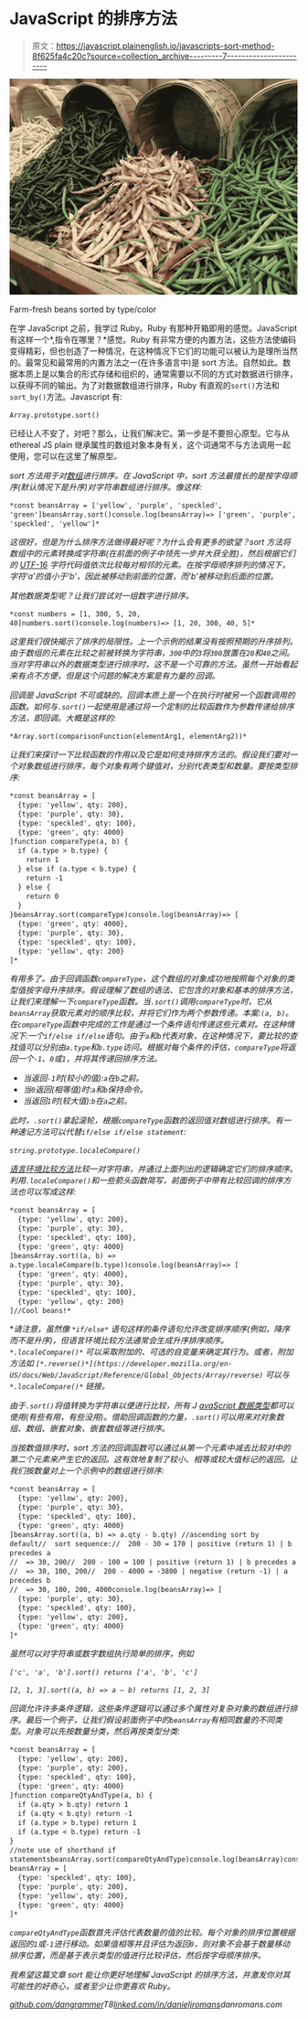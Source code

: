 # JavaScript 的排序方法

> 原文：<https://javascript.plainenglish.io/javascripts-sort-method-8f625fa4c20c?source=collection_archive---------7----------------------->

![](img/8bd2214965ffbac774c420ac3ee1d91e.png)

Farm-fresh beans sorted by type/color

在学 JavaScript 之前，我学过 Ruby。Ruby 有那种开箱即用的感觉。JavaScript 有这样一个*,指令在哪里？*感觉。Ruby 有非常方便的内置方法，这些方法使编码变得精彩，但也创造了一种情况，在这种情况下它们的功能可以被认为是理所当然的。最常见和最常用的内置方法之一(在许多语言中)是 sort 方法。自然如此。数据本质上是以集合的形式存储和组织的，通常需要以不同的方式对数据进行排序，以获得不同的输出。为了对数据数组进行排序，Ruby 有直观的`sort()`方法和`sort_by()`方法。Javascript 有:

```
Array.prototype.sort()
```

已经让人不安了，对吧？那么，让我们解决它。第一步是不要担心原型。它与从 ethereal JS plain 继承属性的数组对象本身有关，这个词通常不与方法调用一起使用，您可以在这里了解原型[](https://developer.mozilla.org/en-US/docs/Web/JavaScript/Reference/Global_Objects/Array/prototype)*。*

*sort 方法用于对[数组](https://developer.mozilla.org/en-US/docs/Web/JavaScript/Reference/Global_Objects/Array)进行排序。在 JavaScript 中，sort 方法最擅长的是按字母顺序(默认情况下是升序)对字符串数组进行排序。像这样:*

```
*const beansArray = ['yellow', 'purple', 'speckled', 'green']beansArray.sort()console.log(beansArray)=> ['green', 'purple', 'speckled', 'yellow']*
```

*这很好，但是为什么排序方法做得最好呢？为什么会有更多的欲望？sort 方法将数组中的元素转换成字符串(在前面的例子中领先一步并大获全胜)，然后根据它们的 [UTF-16](https://en.wikipedia.org/wiki/UTF-16) 字符代码值依次比较每对相邻的元素。在按字母顺序排列的情况下，字符‘a’的值小于‘b’，因此被移动到前面的位置，而‘b’被移动到后面的位置。*

*其他数据类型呢？让我们尝试对一组数字进行排序。*

```
*const numbers = [1, 300, 5, 20, 40]numbers.sort()console.log(numbers)=> [1, 20, 300, 40, 5]*
```

*这里我们很快揭示了排序的局限性。上一个示例的结果没有按照预期的升序排列。由于数组的元素在比较之前被转换为字符串，`300`中的`3`将`300`放置在`20`和`40`之间。当对字符串以外的数据类型进行排序时，这不是一个可靠的方法。虽然一开始看起来有点不方便，但是这个问题的解决方案是有力量的:*回调*。*

*回调是 JavaScript 不可或缺的。回调本质上是一个在执行时被另一个函数调用的函数。如何与`.sort()`一起使用是通过将一个定制的比较函数作为参数传递给排序方法，即回调。大概是这样的:*

```
*Array.sort(comparisonFunction(elementArg1, elementArg2))*
```

*让我们来探讨一下比较函数的作用以及它是如何支持排序方法的。假设我们要对一个对象数组进行排序，每个对象有两个键值对，分别代表类型和数量。要按类型排序:*

```
*const beansArray = [
  {type: 'yellow', qty: 200}, 
  {type: 'purple', qty: 30}, 
  {type: 'speckled', qty: 100}, 
  {type: 'green', qty: 4000}
]function compareType(a, b) {
  if (a.type > b.type) {
    return 1
  } else if (a.type < b.type) {
    return -1
  } else {
    return 0
  }
}beansArray.sort(compareType)console.log(beansArray)=> [
  {type: 'green', qty: 4000},
  {type: 'purple', qty: 30}, 
  {type: 'speckled', qty: 100}, 
  {type: 'yellow', qty: 200}
]*
```

*有用多了。由于回调函数`compareType`，这个数组的对象成功地按照每个对象的类型值按字母升序排序。假设理解了数组的语法、它包含的对象和基本的排序方法，让我们来理解一下`compareType`函数。当`.sort()`调用`compareType`时，它从`beansArray`获取元素对的顺序比较，并将它们作为两个参数传递。本案:`(a, b)`。在`compareType`函数中完成的工作是通过一个条件语句传递这些元素对。在这种情况下:一个`if/else if/else`语句。由于`a`和`b`代表对象，在这种情况下，要比较的查找值可以分别由`a.type`和`b.type`访问。根据对每个条件的评估，`compareType`将返回一个`-1`、`0`或`1`，并将其传递回排序方法。*

*   *当返回`-1`时(较小的值):`a`在`b`之前。*
*   *当`0`返回(相等值)时:`a`和`b`保持命令。*
*   *当返回`1`时(较大值):`b`在`a`之前。*

*此时，`.sort()`拿起滚轮，根据`compareType`函数的返回值对数组进行排序。有一种速记方法可以代替`if/else if/else statement`:*

*`string.prototype.localeCompare()`*

*[语言环境比较方法](https://developer.mozilla.org/en-US/docs/Web/JavaScript/Reference/Global_Objects/String/localeCompare)比较一对字符串，并通过上面列出的逻辑确定它们的排序顺序。利用`.localeCompare()`和一些箭头函数简写，前面例子中带有比较回调的排序方法也可以写成这样:*

```
*const beansArray = [
  {type: 'yellow', qty: 200}, 
  {type: 'purple', qty: 30}, 
  {type: 'speckled', qty: 100}, 
  {type: 'green', qty: 4000}
]beansArray.sort((a, b) => a.type.localeCompare(b.type))console.log(beansArray)=> [
  {type: 'green', qty: 4000},
  {type: 'purple', qty: 30}, 
  {type: 'speckled', qty: 100}, 
  {type: 'yellow', qty: 200}
]//Cool beans!*
```

***请注意，虽然像* `*if/else*` *语句这样的条件语句允许改变排序顺序(例如，降序而不是升序)，但语言环境比较方法通常会生成升序排序顺序。* `*.localeCompare()*` *可以采取附加的、可选的自变量来确定其行为。或者，附加方法如* `[*.reverse()*](https://developer.mozilla.org/en-US/docs/Web/JavaScript/Reference/Global_Objects/Array/reverse)` *可以与* `*.localeCompare()*` *链接。**

*由于`.sort()`将值转换为字符串以便进行比较，所有 J [avaScript 数据类型](https://javascript.info/types)都可以使用(有些有用，有些没用)。借助回调函数的力量，`.sort()`可以用来对对象数组、数组、嵌套对象、嵌套数组等进行排序。*

*当按数值排序时，sort 方法的回调函数可以通过从第一个元素中减去比较对中的第二个元素来产生它的返回。这有效地复制了较小、相等或较大值标记的返回。让我们按数量对上一个示例中的数组进行排序:*

```
*const beansArray = [
  {type: 'yellow', qty: 200}, 
  {type: 'purple', qty: 30}, 
  {type: 'speckled', qty: 100}, 
  {type: 'green', qty: 4000}
]beansArray.sort((a, b) => a.qty - b.qty) //ascending sort by default//  sort sequence://  200 - 30 = 170 | positive (return 1) | b precedes a 
//  => 30, 200//  200 - 100 = 100 | positive (return 1) | b precedes a
//  => 30, 100, 200//  200 - 4000 = -3800 | negative (return -1) | a precedes b
//  => 30, 100, 200, 4000console.log(beansArray)=> [
  {type: 'purple', qty: 30}, 
  {type: 'speckled', qty: 100}, 
  {type: 'yellow', qty: 200},
  {type: 'green', qty: 4000}
]*
```

*虽然可以对字符串或数字数组执行简单的排序，例如*

*`['c', 'a', 'b'].sort() returns ['a', 'b', 'c']`*

*`[2, 1, 3].sort((a, b) => a — b) returns [1, 2, 3]`*

*回调允许许多条件逻辑，这些条件逻辑可以通过多个属性对复杂对象的数组进行排序。最后一个例子，让我们假设前面例子中的`beansArray`有相同数量的不同类型。对象可以先按数量分类，然后再按类型分类:*

```
*const beansArray = [
  {type: 'yellow', qty: 200},
  {type: 'purple', qty: 200},
  {type: 'speckled', qty: 100},
  {type: 'green', qty: 4000}
]function compareQtyAndType(a, b) {
  if (a.qty > b.qty) return 1
  if (a.qty < b.qty) return -1
  if (a.type > b.type) return 1
  if (a.type < b.type) return -1
}
//note use of shorthand if statementsbeansArray.sort(compareQtyAndType)console.log(beansArray)const beansArray = [
  {type: 'speckled', qty: 100},  
  {type: 'purple', qty: 200},
  {type: 'yellow', qty: 200},
  {type: 'green', qty: 4000}
]*
```

*`compareQtyAndType`函数首先评估代表数量的值的比较。每个对象的排序位置根据返回的`1`或`-1`进行移动。如果值相等并且评估为返回`0`，则对象不会基于数量移动排序位置，而是基于表示类型的值进行比较评估，然后按字母顺序排序。*

*我希望这篇文章 *sort* 能让你更好地理解 JavaScript 的排序方法，并激发你对其可能性的好奇心，或者至少让你更喜欢 Ruby。*

*[github.com/dangrammer](https://github.com/dangrammer)T8[linked.com/in/danieljromans](https://www.linkedin.com/in/danieljromans/)danromans.com*